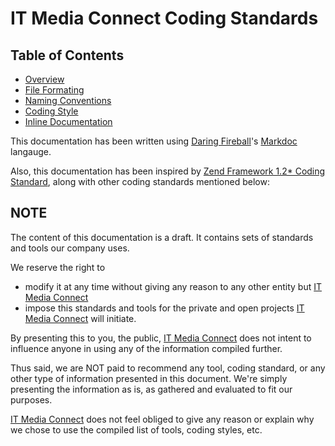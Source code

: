 # IT Media Connect Coding Standards

## Table of Contents

* [Overview](docs/overview.md)
* [File Formating](docs/file-formating.md)
* [Naming Conventions](docs/naming-conventions.md)
* [Coding Style](docs/coding-style.md)
* [Inline Documentation](docs/inline-documentation.md)


This documentation has been written using [Daring Fireball](http://daringfireball.net/)'s [Markdoc](http://daringfireball.net/projects/markdown/syntax) langauge.

Also, this documentation has been inspired by [Zend Framework 1.2* Coding Standard](http://framework.zend.com/manual/1.12/en/coding-standard.html), along with other coding standards mentioned below:


## NOTE

The content of this documentation is a draft. It contains sets of standards and tools our company uses.

We reserve the right to
* modify it at any time without giving any reason to any other entity but [IT Media Connect](https://itmediaconnect.ro)
* impose this standards and tools for the private and open projects [IT Media Connect](https://itmediaconnect.ro) will initiate.

By presenting this to you, the public, [IT Media Connect](https://itmediaconnect.ro) does not intent to influence anyone in using any of the information compiled further.

Thus said, we are NOT paid to recommend any tool, coding standard, or any other type of information presented in this document. We're simply presenting the information as is, as gathered and evaluated to fit our purposes.

[IT Media Connect](https://itmediaconnect.ro) does not feel obliged to give any reason or explain why we chose to use the compiled list of tools, coding styles, etc.
